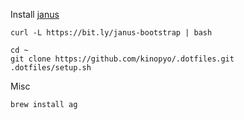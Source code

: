 Install [janus](https://github.com/carlhuda/janus)

`curl -L https://bit.ly/janus-bootstrap | bash`

```
cd ~
git clone https://github.com/kinopyo/.dotfiles.git
.dotfiles/setup.sh
```

Misc

```
brew install ag
```
